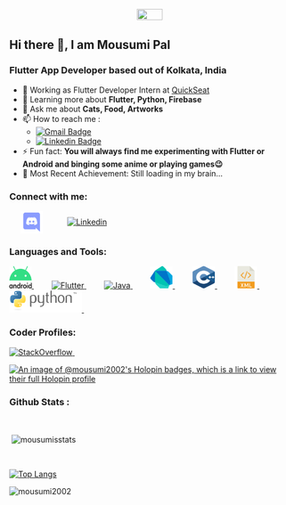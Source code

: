 <p align="center">
 <img src="https://flatironschool.com/legacy-assets/images.ctfassets.net/hkpf2qd2vxgx/21Rmb6DrlFehbXI8uHrSTN/9798ad36e02c2ba90b89297062264461/pusheen-cat-keyboard.gif" width="30%" height="30%" />
</p>

<h2 >Hi there 👋, I am Mousumi Pal</h2>
<h3 >Flutter App Developer based out of Kolkata, India</h3>

- 🔭 Working as Flutter Developer Intern at [QuickSeat](https://www.linkedin.com/company/quickseat/)
- 🌱 Learning more about **Flutter, Python, Firebase**
- 💬 Ask me about **Cats, Food, Artworks**
- 📫 How to reach me :
  * [![Gmail Badge](https://img.shields.io/badge/-moumipal2002@gmail.com-c14438?style=plastic&logo=Gmail&logoColor=white&link=mailto:chatterjeeu7@gmail.com)](mailto:moumipal2002@gmail.com)
  * [![Linkedin Badge](https://img.shields.io/badge/-mousumipal-ffffff?style=plastic&logo=Linkedin&logoColor=blue&link=mailto:chatterjeeu7@gmail.com)](https://www.linkedin.com/in/mousumi-pal-209b131b7/)
- ⚡ Fun fact: **You will always find me experimenting with Flutter or Android and binging some anime or playing games😉**
- 🎊 Most Recent Achievement: Still loading in my brain...

<h3 align="left">Connect with me:</h3>
<p align="left" >
<a href="https://discordapp.com/users/757269839126593648" target="blank"><img hspace ="20" align="center" src="https://raw.githubusercontent.com/shatanikmahanty/shatanikmahanty/main/assets/discord.svg" alt="Discord" height="40" width="40" /></a>
<a href="https://www.linkedin.com/in/mousumi-pal-209b131b7/" target="blank"><img hspace ="20" align="center" src="https://www.vectorlogo.zone/logos/linkedin/linkedin-tile.svg" alt="Linkedin" height="40" width="40" /></a>
</p>

<h3 align="left">Languages and Tools:</h3>
<p align="left"> 
<a href="https://developer.android.com" target="_blank"> <img src="https://raw.githubusercontent.com/shatanikmahanty/shatanikmahanty/main/assets/android.svg" alt="Android" width="40" height="40"/> </a>
&emsp;&emsp;
<a href="https://flutter.dev" target="_blank"> <img src="https://www.vectorlogo.zone/logos/flutterio/flutterio-icon.svg" alt="Flutter" width="40" height="40"/> </a>
&emsp;&emsp;
<a href="https://www.java.com/en/" target="_blank"> <img src="https://www.vectorlogo.zone/logos/java/java-icon.svg" alt="Java" width="40" height="40"/> </a>
&emsp;&emsp;
 <a href="https://dart.dev/" target="_blank"> <img src="https://raw.githubusercontent.com/shatanikmahanty/shatanikmahanty/main/assets/dartlang-icon.svg" alt="Dart" width="40" height="40"/> </a>
&emsp;&emsp; 
<!-- <a href="https://kotlinlang.org/" target="_blank"> <img src="https://raw.githubusercontent.com/shatanikmahanty/shatanikmahanty/main/assets/kotlin.svg" alt="Kotlin" width="40" height="40"/> </a>
&emsp;&emsp; -->
<a href="https://www.stroustrup.com/C++.html" target="_blank"> <img src="https://raw.githubusercontent.com/shatanikmahanty/shatanikmahanty/main/assets/c%2B%2B.svg" alt="C++" width="40" height="40"/> </a>
&emsp;&emsp;
<!-- <a href="https://docs.microsoft.com/en-us/dotnet/csharp/" target="_blank"> <img src="https://raw.githubusercontent.com/shatanikmahanty/shatanikmahanty/main/assets/c%23.svg" alt="C#" width="40" height="40"/> </a>
&emsp;&emsp; -->
<a href="https://developer.mozilla.org/en-US/docs/Web/XML" target="_blank"> <img src="https://raw.githubusercontent.com/shatanikmahanty/shatanikmahanty/main/assets/xml.svg" alt="XML" width="40" height="40"/> </a>
&emsp;&emsp;
<a href="https://www.python.org/" target="_blank"> <img src="https://raw.githubusercontent.com/shatanikmahanty/shatanikmahanty/main/assets/python.svg" alt="Python" width="130" height="40"/> </a>
&emsp;&emsp;
</p>

<h3 align="left">Coder Profiles:</h3>
<p align="left"> 
<a href="https://stackoverflow.com/users/16430401/mousumi-pal" target="_blank"> <img src="https://upload.wikimedia.org/wikipedia/commons/thumb/e/ef/Stack_Overflow_icon.svg/768px-Stack_Overflow_icon.svg.png" alt="StackOverflow" width="40" height="40"/> </a>
&emsp;&emsp;
</p>

[![An image of @mousumi2002's Holopin badges, which is a link to view their full Holopin profile](https://holopin.me/mousumi2002)](https://holopin.io/@mousumi2002)

<p> <h3> Github Stats :</h3> </p>

<br>

<p>&nbsp;<img align="center" src="https://github-readme-stats.vercel.app/api?username=mousumi2002&show_icons=true&locale=en&count_private=true&theme=dracula" alt="mousumisstats" /></p>

<br>

[![Top Langs](https://github-readme-stats.vercel.app/api/top-langs/?username=mousumi2002&hide=JavaScript)](https://github.com/anuraghazra/github-readme-stats)
<p align="left"> <img src="https://komarev.com/ghpvc/?username=mousumi2002&label=Views&color=blue&style=plastic&style=for-the-badge" alt="mousumi2002" /> </p>
